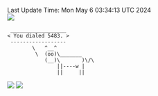 Last Update Time: 
Mon May  6 03:34:13 UTC 2024
<br>![](https://img.shields.io/badge/%E5%A4%A7%E5%AE%B6-%E5%AE%89%E5%AE%89-green)<br>
```
 __________________
< You dialed 5483. >
 ------------------
        \   ^__^
         \  (oo)\_______
            (__)\       )\/\
                ||----w |
                ||     ||
```
![](https://github-readme-stats.vercel.app/api?username=chenlitw)
![](https://github-readme-stats.vercel.app/api/top-langs/?username=chenlitw)
